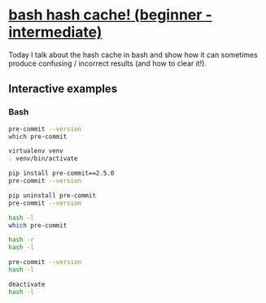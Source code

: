 # [bash hash cache! (beginner - intermediate)](https://youtu.be/N13XEwdc_2k)

Today I talk about the hash cache in bash and show how it can sometimes produce confusing / incorrect results (and how to clear it!).

## Interactive examples

### Bash

```bash
pre-commit --version
which pre-commit

virtualenv venv
. venv/bin/activate

pip install pre-commit==2.5.0
pre-commit --version

pip uninstall pre-commit
pre-commit --version

hash -l
which pre-commit

hash -r
hash -l

pre-commit --version
hash -l

deactivate
hash -l
```
